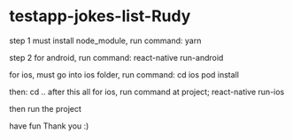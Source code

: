 # testapp-jokes-list-Rudy

step 1
must install node_module, run command:
yarn

step 2
for android, run command:
react-native run-android

for ios, must go into ios folder, run command:
cd ios
pod install

then:
cd ..
after this all for ios, run command at project;
react-native run-ios

then run the project

have fun
Thank you :)


